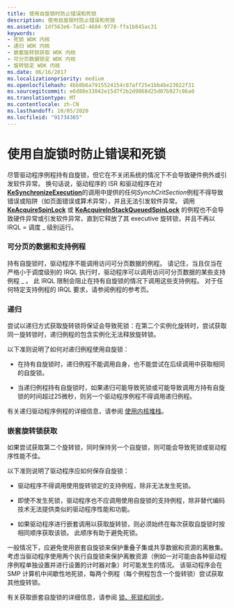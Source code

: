 ```yaml
---
title: 使用自旋锁时防止错误和死锁
description: 使用自旋锁时防止错误和死锁
ms.assetid: 1df563e6-7ad2-4684-9778-ffa1b845ac31
keywords:
- 死锁 WDK 内核
- 递归 WDK 内核
- 嵌套旋转锁获取 WDK 内核
- 可分页数据锁定 WDK 内核
- 旋转锁定 WDK 内核
ms.date: 06/16/2017
ms.localizationpriority: medium
ms.openlocfilehash: 4bb8b6a7915524154c07aff25e1bb4be23022f31
ms.sourcegitcommit: e6d80e33042e15d7f2b2d9868d25d07b927c86a0
ms.translationtype: MT
ms.contentlocale: zh-CN
ms.lasthandoff: 10/05/2020
ms.locfileid: "91734365"
---
```

# <a name="preventing-errors-and-deadlocks-while-using-spin-locks"></a>使用自旋锁时防止错误和死锁





尽管驱动程序例程持有自旋锁，但它在不关闭系统的情况下不会导致硬件例外或引发软件异常。 换句话说，驱动程序的 ISR 和驱动程序在对[**KeSynchronizeExecution**](/windows-hardware/drivers/ddi/wdm/nf-wdm-kesynchronizeexecution)的调用中提供的任何*SynchCritSection*例程不得导致错误或陷阱（如页面错误或算术异常），并且无法引发软件异常。 调用 [**KeAcquireSpinLock**](/windows-hardware/drivers/ddi/wdm/nf-wdm-keacquirespinlock) 或 [**KeAcquireInStackQueuedSpinLock**](/previous-versions/windows/hardware/drivers/ff551899(v=vs.85)) 的例程也不会导致硬件异常或引发软件异常，直到它释放了其 executive 旋转锁，并且不再以 IRQL = 调度 \_ 级别运行。

### <a name="pageable-data-and-support-routines"></a>可分页的数据和支持例程

持有自旋锁时，驱动程序不能调用访问可分页数据的例程。 请记住，当且仅当在严格小于调度级别的 IRQL 执行时，驱动程序可以调用访问可分页数据的某些支持例程 \_ 。 此 IRQL 限制会阻止在持有自旋锁的情况下调用这些支持例程。 对于任何特定支持例程的 IRQL 要求，请参阅例程的参考页。

### <a name="recursion"></a>递归

尝试以递归方式获取旋转锁将保证会导致死锁：在第二个实例化旋转时，尝试获取同一旋转锁时，递归例程的包含实例化无法释放旋转锁。

以下准则说明了如何对递归例程使用自旋锁：

-   在持有自旋锁时，递归例程不能调用自身，也不能尝试在后续调用中获取相同的自旋锁。

-   当递归例程持有自旋锁时，如果递归可能导致死锁或可能导致调用方持有自旋锁的时间超过25微秒，则另一个驱动程序例程不得调用递归例程。

有关递归驱动程序例程的详细信息，请参阅 [使用内核堆栈](using-the-kernel-stack.md)。

### <a name="nested-spin-lock-acquisitions"></a>嵌套旋转锁获取

如果尝试获取第二个旋转锁，同时保持另一个自旋锁，则可能会导致死锁或驱动程序性能不佳。

以下准则说明了驱动程序应如何保存自旋锁：

-   驱动程序不得调用使用旋转锁定的支持例程，除非无法发生死锁。

-   即使不发生死锁，驱动程序也不应调用使用自旋锁的支持例程，除非替代编码技术无法提供类似的驱动程序性能和功能。

-   如果驱动程序进行嵌套调用以获取旋转锁，则必须始终在每次获取自旋锁时按相同顺序获取该锁。 此顺序有助于避免死锁。

一般情况下，应避免使用嵌套自旋锁来保护重叠子集或共享数据和资源的离散集。 考虑当驱动程序使用两个执行自旋锁来保护离散资源（例如一对可能由各种驱动程序例程单独设置并进行设置的计时器对象）时可能发生的情况。 该驱动程序会在 SMP 计算机中间歇性地死锁，每两个例程（每个例程包含一个旋转锁）尝试获取其他旋转锁。

有关获取嵌套自旋锁的详细信息，请参阅 [锁、死锁和同步](/previous-versions/ms810047(v=msdn.10))。

